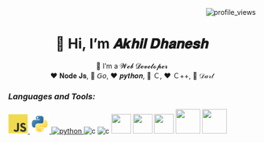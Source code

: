 <div align="right">
  <img src="https://komarev.com/ghpvc/?username=akhildhanesh&color=green" alt="profile_views">
</div>
<h1 align="center">👋 Hi, I’m 𝑨𝒌𝒉𝒊𝒍 𝑫𝒉𝒂𝒏𝒆𝒔𝒉</h1>
<div align="center">
👀 I’m a 𝓦𝓮𝓫 𝓓𝓮𝓿𝓮𝓵𝓸𝓹𝓮𝓻<br>
❤ 𝐍𝐨𝐝𝐞 𝐉𝐬, 💚 𝘎𝘰, ❤ 𝒑𝒚𝒕𝒉𝒐𝒏, 💚 Ｃ, ❤ Ｃ++, 💚 𝒟𝒶𝓇𝓉
  <h3 align="left"><i>Languages and Tools:</i></h3>
<p align="left"> <a href="https://developer.mozilla.org/en-US/docs/Web/JavaScript" target="_blank" rel="noreferrer"> <img src="https://raw.githubusercontent.com/devicons/devicon/master/icons/javascript/javascript-original.svg" alt="javascript" width="40" height="40"/> </a> <a href="https://www.python.org" target="_blank" rel="noreferrer"> <img src="https://raw.githubusercontent.com/devicons/devicon/master/icons/python/python-original.svg" alt="python" width="40" height="40"/> </a> <a href="https://nodejs.org" target="_blank" rel="noreferrer"> <img src="https://cdn.jsdelivr.net/gh/devicons/devicon/icons/nodejs/nodejs-original.svg" alt="python" width="40" height="40"/> </a> <img src="https://cdn.jsdelivr.net/gh/devicons/devicon/icons/c/c-original.svg" alt="c" width="40" height="40"/> <img src="https://raw.githubusercontent.com/isocpp/logos/master/cpp_logo.png" alt="c" width="40" height="40"/> <img src="https://cdn.jsdelivr.net/gh/devicons/devicon/icons/nginx/nginx-original.svg"  width="40" height="40"/> <img src="https://cdn.jsdelivr.net/gh/devicons/devicon/icons/nextjs/nextjs-original.svg"  width="40" height="40"/> <img src="https://cdn.jsdelivr.net/gh/devicons/devicon/icons/react/react-original.svg"  width="40" height="40"/> <img src="https://cdn.jsdelivr.net/gh/devicons/devicon/icons/go/go-original-wordmark.svg" width="50" height="50"/> <img src="https://cdn.jsdelivr.net/gh/devicons/devicon/icons/amazonwebservices/amazonwebservices-plain-wordmark.svg" width="50" height="50"/>
          
          
</div>

<!---
akhildhanesh/akhildhanesh is a ✨ special ✨ repository because its `README.md` (this file) appears on your GitHub profile.
You can click the Preview link to take a look at your changes.
--->
